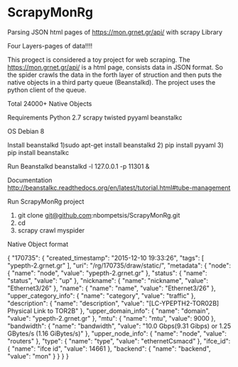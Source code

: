 # ScrapyMonRg
Parsing JSON html pages of 
                  https://mon.grnet.gr/api/  with scrapy Library


Four Layers-pages of data!!!!

This progect is considered a toy project for web scraping. The https://mon.grnet.gr/api/ is a html page, consists data in JSON format. So the spider crawls the data in the forth layer of struction and then puts the native objects in a third party queue (Beanstalkd). The project uses the python client of the queue.


Total 24000+ Native Objects


Requirements 
Python 2.7
scrapy
twisted 
pyyaml
beanstalkc

OS 
Debian 8

Install beanstalkd 
1)sudo apt-get install beanstalkd 
2) pip install pyyaml 
3) pip install beanstalkc

Run Beanstalkd
beanstalkd -l 127.0.0.1 -p 11301 &

Documentation
http://beanstalkc.readthedocs.org/en/latest/tutorial.html#tube-management

Run ScrapyMonRg project
  1) git clone git@github.com:nbompetsis/ScrapyMonRg.git
  2) cd <ScrapyTesting>
  3) scrapy crawl myspider



Native Object format

{
  "170735": {
    "created_timestamp": "2015-12-10 19:33:26",
    "tags": [
      "ypepth-2.grnet.gr"
    ],
    "uri": "/rg/170735/draw/static/",
    "metadata": {
      "node": {
        "name": "node",
        "value": "ypepth-2.grnet.gr"
      },
      "status": {
        "name": "status",
        "value": "up"
      },
      "nickname": {
        "name": "nickname",
        "value": "Ethernet3/26"
      },
      "name": {
        "name": "name",
        "value": "Ethernet3/26"
      },
      "upper_category_info": {
        "name": "category",
        "value": "traffic"
      },
      "description": {
        "name": "description",
        "value": "[LC-YPEPTH2-TOR02B] Physical Link to TOR2B"
      },
      "upper_domain_info": {
        "name": "domain",
        "value": "ypepth-2.grnet.gr"
      },
      "mtu": {
        "name": "mtu",
        "value": 9000
      },
      "bandwidth": {
        "name": "bandwidth",
        "value": "10.0 Gbps(9.31 Gibps) or 1.25 GBytes/s (1.16 GiBytes/s)"
      },
      "upper_node_info": {
        "name": "node",
        "value": "routers"
      },
      "type": {
        "name": "type",
        "value": "ethernetCsmacd"
      },
      "ifce_id": {
        "name": "ifce id",
        "value": 14661
      },
      "backend": {
        "name": "backend",
        "value": "mon"
      }
    }
  }
}

